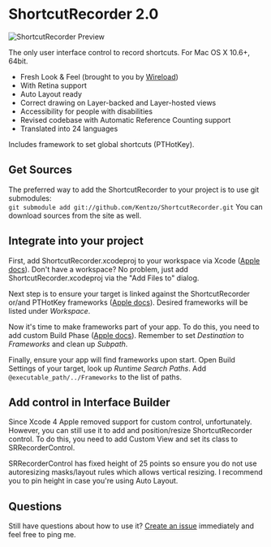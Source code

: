 ShortcutRecorder 2.0
====================

![ShortcutRecorder Preview](http://wireload.net/open_source/ShortcutRecorder%20Preview.png)

The only user interface control to record shortcuts. For Mac OS X 10.6+, 64bit.

- Fresh Look & Feel (brought to you by [Wireload](http://wireload.net))
- With Retina support
- Auto Layout ready
- Correct drawing on Layer-backed and Layer-hosted views
- Accessibility for people with disabilities
- Revised codebase with Automatic Reference Counting support
- Translated into 24 languages

Includes framework to set global shortcuts (PTHotKey).

Get Sources
-----------
The preferred way to add the ShortcutRecorder to your project is to use git submodules:  
`git submodule add git://github.com/Kentzo/ShortcutRecorder.git`
You can download sources from the site as well.

Integrate into your project
---------------------------
First, add ShortcutRecorder.xcodeproj to your workspace via Xcode ([Apple docs](http://developer.apple.com/library/ios/#recipes/xcode_help-structure_navigator/articles/adding_a_project_to_a_workspace.html)). Don't have a workspace? No problem, just add ShortcutRecorder.xcodeproj via the "Add Files to" dialog.

Next step is to ensure your target is linked against the ShortcutRecorder or/and PTHotKey frameworks ([Apple docs](http://developer.apple.com/library/ios/#recipes/xcode_help-project_editor/Articles/AddingaLibrarytoaTarget.html#//apple_ref/doc/uid/TP40010155-CH17)). Desired frameworks will be listed under *Workspace*.

Now it's time to make frameworks part of your app. To do this, you need to add custom Build Phase ([Apple docs](http://developer.apple.com/library/ios/#recipes/xcode_help-project_editor/Articles/CreatingaCopyFilesBuildPhase.html)). Remember to set *Destination* to *Frameworks* and clean up *Subpath*.

Finally, ensure your app will find frameworks upon start. Open Build Settings of your target, look up *Runtime Search Paths*. Add `@executable_path/../Frameworks` to the list of paths.

Add control in Interface Builder
--------------------------------
Since Xcode 4 Apple removed support for custom control, unfortunately. However, you can still use it to add and position/resize ShortcutRecorder control. To do this, you need to add Custom View and set its class to SRRecorderControl.  

SRRecorderControl has fixed height of 25 points so ensure you do not use autoresizing masks/layout rules which allows vertical resizing. I recommend you to pin height in case you're using Auto Layout.

Questions
---------
Still have questions about how to use it? [Create an issue](https://github.com/Kentzo/ShortcutRecorder/issues/new) immediately and feel free to ping me.
